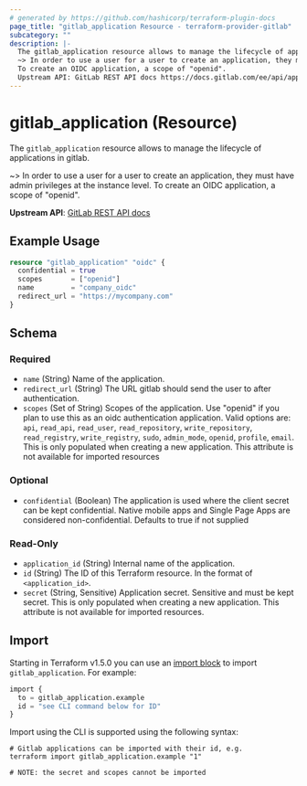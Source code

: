 ```yaml
---
# generated by https://github.com/hashicorp/terraform-plugin-docs
page_title: "gitlab_application Resource - terraform-provider-gitlab"
subcategory: ""
description: |-
  The gitlab_application resource allows to manage the lifecycle of applications in gitlab.
  ~> In order to use a user for a user to create an application, they must have admin privileges at the instance level.
  To create an OIDC application, a scope of "openid".
  Upstream API: GitLab REST API docs https://docs.gitlab.com/ee/api/applications.html
---
```


# gitlab_application (Resource)

The `gitlab_application` resource allows to manage the lifecycle of applications in gitlab.

~> In order to use a user for a user to create an application, they must have admin privileges at the instance level.
To create an OIDC application, a scope of "openid".

**Upstream API**: [GitLab REST API docs](https://docs.gitlab.com/ee/api/applications.html)

## Example Usage

```terraform
resource "gitlab_application" "oidc" {
  confidential = true
  scopes       = ["openid"]
  name         = "company_oidc"
  redirect_url = "https://mycompany.com"
}
```

<!-- schema generated by tfplugindocs -->
## Schema

### Required

- `name` (String) Name of the application.
- `redirect_url` (String) The URL gitlab should send the user to after authentication.
- `scopes` (Set of String) Scopes of the application. Use "openid" if you plan to use this as an oidc authentication application. Valid options are: `api`, `read_api`, `read_user`, `read_repository`, `write_repository`, `read_registry`, `write_registry`, `sudo`, `admin_mode`, `openid`, `profile`, `email`.
This is only populated when creating a new application. This attribute is not available for imported resources

### Optional

- `confidential` (Boolean) The application is used where the client secret can be kept confidential. Native mobile apps and Single Page Apps are considered non-confidential. Defaults to true if not supplied

### Read-Only

- `application_id` (String) Internal name of the application.
- `id` (String) The ID of this Terraform resource. In the format of `<application_id>`.
- `secret` (String, Sensitive) Application secret. Sensitive and must be kept secret. This is only populated when creating a new application. This attribute is not available for imported resources.

## Import

Starting in Terraform v1.5.0 you can use an [import block](https://developer.hashicorp.com/terraform/language/import) to import `gitlab_application`. For example:
```terraform
import {
  to = gitlab_application.example
  id = "see CLI command below for ID"
}
```

Import using the CLI is supported using the following syntax:

```shell
# Gitlab applications can be imported with their id, e.g.
terraform import gitlab_application.example "1"

# NOTE: the secret and scopes cannot be imported
```
